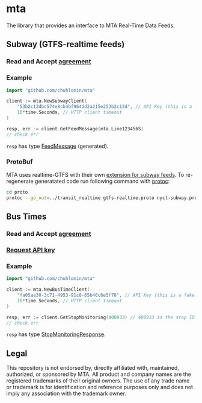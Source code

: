 # mta

The library that provides an interface to MTA Real-Time Data Feeds.

## Subway (GTFS-realtime feeds)

### Read and Accept [agreement](https://api.mta.info/#/DataFeedAgreement)

### Example

```go
import "github.com/chuhlomin/mta"

client := mta.NewSubwayClient(
    "53b2c13dbc574e8cb4bf964dd2a215e253b2c13d", // API Key (this is a fake one)
    10*time.Seconds, // HTTP client timeout
)

resp, err := client.GetFeedMessage(mta.Line123456S)
// check err
```

`resp` has type [FeedMessage](https://github.com/chuhlomin/mta/blob/master/transit_realtime/gtfs-realtime.pb.go#L488-L506) (generated).

### ProtoBuf

MTA uses realtime-GTFS with their own [extension for subway feeds](http://datamine.mta.info/sites/all/files/pdfs/nyct-subway.proto.txt).
To re-regenerate generatated code run following command with [protoc](https://github.com/protocolbuffers/protobuf):

```bash
cd proto
protoc --go_out=../transit_realtime gtfs-realtime.proto nyct-subway.proto
```

## Bus Times

### Read and Accept [agreement](http://web.mta.info/developers/developer-data-terms.html)

### [Request API key](http://spreadsheets.google.com/viewform?hl=en&formkey=dG9kcGIxRFpSS0NhQWM4UjA0V0VkNGc6MQ#gid=0)

### Example

```go
import "github.com/chuhlomin/mta"

client := mta.NewBusTimeClient(
    "fa05aa30-3c71-4953-91c8-65b46c6e5f78", // API Key (this is a fake one)
    10*time.Seconds, // HTTP client timeout
)

resp, err := client.GetStopMonitoring(400933) // 400933 is the stop ID for "AV OF THE AMERICANS/W 34 ST" bus stop
// check err
```

`resp` has type [StopMonitoringResponse](https://github.com/chuhlomin/mta/blob/master/structs.go#L3-L5).

## Legal

This repository is not endorsed by, directly affiliated with, maintained, authorized, or sponsored by MTA. All product and company names are the registered trademarks of their original owners. The use of any trade name or trademark is for identification and reference purposes only and does not imply any association with the trademark owner.
